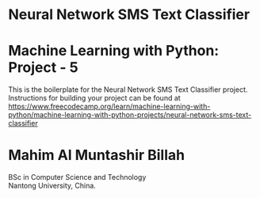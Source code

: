 # Neural Network SMS Text Classifier
# Machine Learning with Python: Project - 5

This is the boilerplate for the Neural Network SMS Text Classifier project. Instructions for building your project can be found at https://www.freecodecamp.org/learn/machine-learning-with-python/machine-learning-with-python-projects/neural-network-sms-text-classifier

# Mahim Al Muntashir Billah
BSc in Computer Science and Technology <br>
Nantong University, China.
